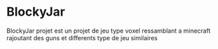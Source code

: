 # BlockyJar
BlockyJar projet est un projet de jeu type voxel ressamblant a minecraft rajoutant des guns et differents type de jeu similaires
